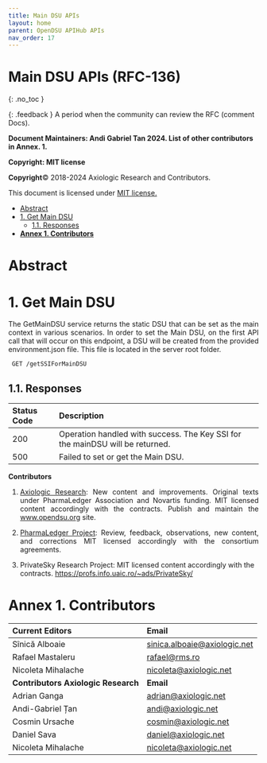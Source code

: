 ```yaml
---
title: Main DSU APIs 
layout: home
parent: OpenDSU APIHub APIs
nav_order: 17
---
```




# **Main DSU APIs (RFC-136)**
{: .no_toc }

{: .feedback }
A period when the community can review the RFC (comment Docs).

**Document Maintainers: Andi Gabriel Tan 2024. List of other contributors in Annex. 1.**

**Copyright: MIT license**

 **Copyright**© 2018-2024 Axiologic Research and Contributors.

This document is licensed under [MIT license.](https://en.wikipedia.org/wiki/MIT_License)

<!-- TOC -->

* [Abstract](#abstract)
* [1. Get Main DSU](#1-get-main-dsu-)
  * [1.1. Responses](#11-responses)
* [**Annex 1. Contributors**](#annex-1-contributors)
<!-- TOC -->


# **Abstract**

# 1. Get Main DSU        

<p style='text-align: justify;'>The GetMainDSU service returns the static DSU that can be set as the main context in various scenarios. In order to set the Main DSU, on the first API call that will occur on this endpoint, a DSU will be created from the provided environment.json file. This file is located in the server root folder.</p>


````
 GET /getSSIForMainDSU
````

## 1.1. Responses

| Status Code  | Description                                                                   |
|:-------------|:------------------------------------------------------------------------------|
| 200          | Operation handled with success. The Key SSI for the mainDSU will be returned. |
| 500          | Failed to set or get the Main DSU.                                            |



**Contributors**

1. <p style='text-align: justify;'><a href="https://www.axiologic.net/">Axiologic Research</a>: New content and improvements. Original texts under PharmaLedger Association and Novartis funding. MIT licensed content accordingly with the contracts. Publish and maintain the <a href="https://www.opendsu.org/">www.opendsu.org</a> site.

2. <p style='text-align: justify;'><a href="https://pharmaledger.org/">PharmaLedger Project</a>: Review, feedback, observations, new content, and corrections MIT licensed accordingly with the consortium agreements.

3. PrivateSky Research Project: MIT licensed content accordingly with the contracts. 
<a href="https://profs.info.uaic.ro/~ads/PrivateSky/"> https://profs.info.uaic.ro/~ads/PrivateSky/</a>



# **Annex 1. Contributors**

| **Current Editors**                 | **Email**                                |
|:------------------------------------|:-----------------------------------------|
| Sînică Alboaie                      | sinica.alboaie@axiologic.net             |
| Rafael Mastaleru                    | rafael@rms.ro                            |
| Nicoleta Mihalache                  | nicoleta@axiologic.net                   |
| **Contributors Axiologic Research** | **Email**                                |
| Adrian Ganga                        | adrian@axiologic.net                     |
| Andi-Gabriel Țan                    | andi@axiologic.net                       |
| Cosmin Ursache                      | cosmin@axiologic.net                     |
| Daniel Sava                         | daniel@axiologic.net                     |
| Nicoleta Mihalache                  | nicoleta@axiologic.net                   |